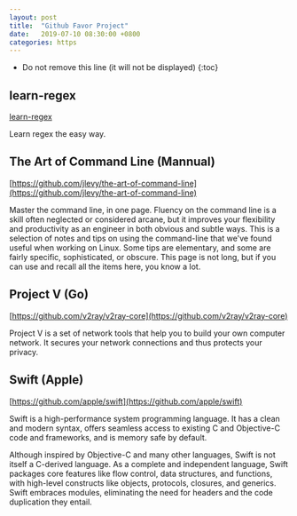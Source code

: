```yaml
---
layout: post
title:  "Github Favor Project"
date:   2019-07-10 08:30:00 +0800
categories: https
---
```


* Do not remove this line (it will not be displayed)
{:toc}


## learn-regex

[learn-regex](https://github.com/ziishaned/learn-regex)

Learn regex the easy way.

## The Art of Command Line (Mannual)

[https://github.com/jlevy/the-art-of-command-line](https://github.com/jlevy/the-art-of-command-line)


Master the command line, in one page. Fluency on the command line is a skill often neglected or considered arcane, but it improves your flexibility and productivity as an engineer in both obvious and subtle ways. This is a selection of notes and tips on using the command-line that we've found useful when working on Linux. Some tips are elementary, and some are fairly specific, sophisticated, or obscure. This page is not long, but if you can use and recall all the items here, you know a lot.

## Project V (Go)

[https://github.com/v2ray/v2ray-core](https://github.com/v2ray/v2ray-core)

Project V is a set of network tools that help you to build your own computer network. It secures your network connections and thus protects your privacy. 


## Swift (Apple)

[https://github.com/apple/swift](https://github.com/apple/swift)

Swift is a high-performance system programming language. It has a clean and modern syntax, offers seamless access to existing C and Objective-C code and frameworks, and is memory safe by default. 

Although inspired by Objective-C and many other languages, Swift is not itself a C-derived language. As a complete and independent language, Swift packages core features like flow control, data structures, and functions, with high-level constructs like objects, protocols, closures, and generics. Swift embraces modules, eliminating the need for headers and the code duplication they entail.

